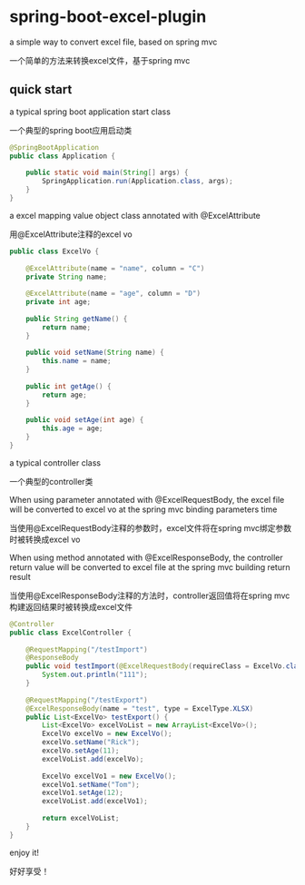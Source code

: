 # spring-boot-excel-plugin
a simple way to convert excel file, based on spring mvc

一个简单的方法来转换excel文件，基于spring mvc

## quick start
a typical spring boot application start class

一个典型的spring boot应用启动类
```java
@SpringBootApplication
public class Application {
    
    public static void main(String[] args) {
        SpringApplication.run(Application.class, args);
    }
}
```

a excel mapping value object class annotated with @ExcelAttribute

用@ExcelAttribute注释的excel vo
```java
public class ExcelVo {
    
    @ExcelAttribute(name = "name", column = "C")
    private String name;
    
    @ExcelAttribute(name = "age", column = "D")
    private int age;
    
    public String getName() {
        return name;
    }
    
    public void setName(String name) {
        this.name = name;
    }
    
    public int getAge() {
        return age;
    }
    
    public void setAge(int age) {
        this.age = age;
    }
}
```

a typical controller class

一个典型的controller类

When using parameter annotated with @ExcelRequestBody, the excel file will be converted to excel vo at the spring mvc binding parameters time

当使用@ExcelRequestBody注释的参数时，excel文件将在spring mvc绑定参数时被转换成excel vo

When using method annotated with @ExcelResponseBody, the controller return value will be converted to excel file at the spring mvc building return result

当使用@ExcelResponseBody注释的方法时，controller返回值将在spring mvc构建返回结果时被转换成excel文件
```java
@Controller
public class ExcelController {
    
    @RequestMapping("/testImport")
    @ResponseBody
    public void testImport(@ExcelRequestBody(requireClass = ExcelVo.class, type = ExcelType.XLSX) List<ExcelVo> excelVoList) {
        System.out.println("111");
    }
    
    @RequestMapping("/testExport")
    @ExcelResponseBody(name = "test", type = ExcelType.XLSX)
    public List<ExcelVo> testExport() {
        List<ExcelVo> excelVoList = new ArrayList<ExcelVo>();
        ExcelVo excelVo = new ExcelVo();
        excelVo.setName("Rick");
        excelVo.setAge(11);
        excelVoList.add(excelVo);
    
        ExcelVo excelVo1 = new ExcelVo();
        excelVo1.setName("Tom");
        excelVo1.setAge(12);
        excelVoList.add(excelVo1);
    
        return excelVoList;
    }
}
```
enjoy it!

好好享受！
